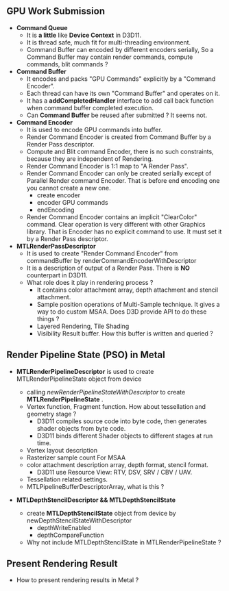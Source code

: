 ## GPU Work Submission
- **Command Queue**
  - It is **a little** like **Device Context** in D3D11.
  - It is thread safe, much fit for multi-threading environment.
  - Command Buffer can encoded by different encoders serially, So a Command Buffer may contain render commands, compute commands, blit commands ? 
- **Command Buffer**
  - It encodes and packs "GPU Commands" explicitly by a "Command Encoder".
  - Each thread can have its own "Command Buffer" and operates on it.
  - It has a **addCompletedHandler** interface to add call back function when command buffer completed execution.
  - Can **Command Buffer** be reused after submitted ? It seems not.
- **Command Encoder**
  - It is used to encode GPU commands into buffer.
  - Render Command Encoder is created from Command Buffer by a Render Pass descriptor.
  - Compute and Blit command Encoder, there is no such constraints, because they are independent of Rendering.
  - Render Command Encoder is 1:1 map to "A Render Pass". 
  - Render Command Encoder can only be created serially except of Parallel Render command Encoder. That is before end encoding one you cannot create a new one.
    - create encoder
    - encoder GPU commands
    - endEncoding
  - Render Command Encoder contains an implicit "ClearColor" command. Clear operation is very different with other Graphics library. That is Encoder has no explicit command to use. It must set it by a Render Pass descriptor.
- **MTLRenderPassDescriptor**
  - It is used to create "Render Command Encoder" from commandBuffer by renderCommandEncoderWithDescriptor
  - It is a description of output of a Render Pass. There is **NO** counterpart in D3D11.
  - What role does it play in rendering process ?
    - It contains color attachment array, depth attachment and stencil attachment. 
    - Sample position operations of Multi-Sample technique. It gives a way to do custom MSAA. Does D3D provide API to do these things ? 
    - Layered Rendering, Tile Shading 
    - Visibility Result buffer. How this buffer is written and queried ?
## Render Pipeline State (PSO) in Metal
- **MTLRenderPipelineDescriptor** is used to create MTLRenderPipelineState object from device
  - calling *newRenderPipelineStateWithDescriptor* to create **MTLRenderPipelineState** .
  - Vertex function, Fragment function. How about tessellation and geometry stage ?
      - D3D11 compiles source code into byte code, then generates shader objects from byte code.
      - D3D11 binds different Shader objects to  different stages at run time.
  - Vertex layout description
  - Rasterizer sample count For MSAA
  - color attachment description array, depth format, stencil format. 
    - D3D11 use Resource View: RTV, DSV, SRV / CBV / UAV.
  - Tessellation related settings.
  - MTLPipelineBufferDescriptorArray, what is this ?

- **MTLDepthStencilDescriptor && MTLDepthStencilState** 
  - create **MTLDepthStencilState** object from device by newDepthStencilStateWithDescriptor
    - depthWriteEnabled
    - depthCompareFunction
  -  Why not include MTLDepthStencilState in MTLRenderPipelineState ? 

## Present Rendering Result
- How to present rendering results in Metal ?
